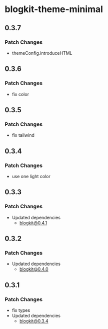 # blogkit-theme-minimal

## 0.3.7

### Patch Changes

- themeConfig.introduceHTML

## 0.3.6

### Patch Changes

- fix color

## 0.3.5

### Patch Changes

- fix tailwind

## 0.3.4

### Patch Changes

- use one light color

## 0.3.3

### Patch Changes

- Updated dependencies
  - blogkit@0.4.1

## 0.3.2

### Patch Changes

- Updated dependencies
  - blogkit@0.4.0

## 0.3.1

### Patch Changes

- fix types
- Updated dependencies
  - blogkit@0.3.4
